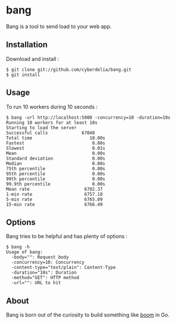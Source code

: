 # bang

Bang is a tool to send load to your web app.

## Installation

Download and install :

    $ git clone git://github.com/cyberdelia/bang.git
    $ git install

## Usage

To run 10 workers during 10 seconds :

    $ bang -url http://localhost:5000 -concurrency=10 -duration=10s
	Running 10 workers for at least 10s
	Starting to load the server
	Successful calls  		     67040
	Total time        		        10.00s
	Fastest           		         0.00s
	Slowest           		         0.01s
	Mean              		         0.00s
	Standard deviation		         0.00s
	Median            		         0.00s
	75th percentile   		         0.00s
	95th percentile   		         0.00s
	99th percentile   		         0.00s
	99.9th percentile 		         0.00s
	Mean rate         		      6702.37
	1-min rate        		      6757.18
	5-min rate        		      6765.09
	15-min rate       		      6766.49

## Options

Bang tries to be helpful and has plenty of options : 

	$ bang -h
	Usage of bang:
	  -body="": Request body
	  -concurrency=10: Concurrency
	  -content-type="text/plain": Content-Type
	  -duration="10s": Duration
	  -method="GET": HTTP method
	  -url="": URL to hit


## About

Bang is born out of the curiosity to build something like
[boom](https://github.com/tarekziade/boom) in Go.
